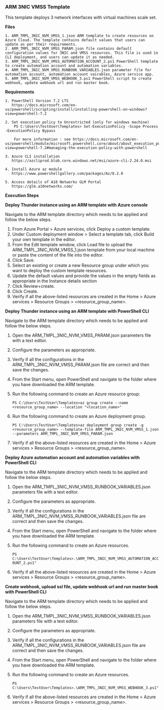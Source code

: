 ### ARM 3NIC VMSS Template
This template deploys 3 network interfaces with virtual machines scale set. 


**Files**

    1. ARM_TMPL_3NIC_NVM_VMSS_1.json ARM template to create resources on Azure Cloud. The template contains default values that users can update as per their requirements.
    2. ARM_TMPL_3NIC_NVM_VMSS_PARAM.json file contains default configuration values for 3NIC and VMSS resources. This file is used in CLI deployment, and users can update it as needed.
	3. ARM_TMPL_3NIC_NVM_VMSS_AUTOMATION_ACCOUNT_2.ps1 PowerShell template to create automation account and automation variables.
	4. ARM_TMPL_3NIC_NVM_VMSS_RUNBOOK_VARIABLES.json parameter file for automation account, automation account vairables, Azure service app.
	5. ARM_TMPL_3NIC_NVM_VMSS_WEBHOOK_3.ps1 PowerShell script to create webhook, update webhook url and run master book.


**Requirements**

    1. PowerShell Version 7.2 LTS
	   https://docs.microsoft.com/en-us/powershell/scripting/install/installing-powershell-on-windows?view=powershell-7.2
	    
    2. Set execution policy to Unrestricted (only for windows machine)
        PS C:\Users\TestUser\Templates> Set-ExecutionPolicy -Scope Process -ExecutionPolicy Bypass
        
        For more information : see https://docs.microsoft.com/en-us/powershell/module/microsoft.powershell.core/about/about_execution_policies?view=powershell-7.2#managing-the-execution-policy-with-powershell

    3. Azure CLI installation
	   https://azcliprod.blob.core.windows.net/msi/azure-cli-2.24.0.msi

    4. Install Azure az module
	   https://www.powershellgallery.com/packages/Az/8.2.0

	5. Access details of A10 Networks GLM Portal
	   https://glm.a10networks.com/ 
    

**Execution Steps**

**Deploy Thunder instance using an ARM template with Azure console**

Navigate to the ARM template directory which needs to be applied and follow the below steps.

1. From Azure Portal > Azure services, click Deploy a custom template.
2. Under Custom deployment window > Select a template tab, click Build your own template in the editor.
3. From the Edit template window, click Load file to upload the ARM_TMPL_3NIC_NVM_VMSS_1.json template from your local machine or paste the content of the file into the editor.
4. Click Save.
5. Select an existing or create a new Resource group under which you want to deploy the custom template resources.
6. Update the default values and provide the values in the empty fields as appropriate in the Instance details section
7. Click Review+create.
8. Click Create.
9. Verify if all the above-listed resources are created in the Home > Azure services > Resource Groups > <resource_group_name>.


**Deploy Thunder instance using an ARM template with PowerShell CLI**

Navigate to the ARM template directory which needs to be applied and follow the below steps.

1. Open the ARM_TMPL_3NIC_NVM_VMSS_PARAM.json parameters file with a text editor.
2. Configure the parameters as appropriate.
3. Verify if all the configurations in the ARM_TMPL_3NIC_NVM_VMSS_PARAM.json file are correct and then save the changes.
4. From the Start menu, open PowerShell and navigate to the folder where you have downloaded the ARM template.
5. Run the following command to create an Azure resource group:

    ```PS C:\Users\TestUser\Templates>az group create --name <resource_group_name> --location "<location_name>"```

6. Run the following command to create an Azure deployment group.

    ```PS C:\Users\TestUser\Templates>az deployment group create -g <resource_group_name> --template-file ARM_TMPL_3NIC_NVM_VMSS_1.json --parameters ARM_TMPL_3NIC_NVM_VMSS_PARAM.json```

7. Verify if all the above-listed resources are created in the Home > Azure services > Resource Groups > <resource_group_name>.

**Deploy Azure automation account and automation variables with PowerShell CLI**

Navigate to the ARM template directory which needs to be applied and follow the below steps.

1. Open the ARM_TMPL_3NIC_NVM_VMSS_RUNBOOK_VARIABLES.json parameters file with a text editor.
2. Configure the parameters as appropriate.
3. Verify if all the configurations in the ARM_TMPL_3NIC_NVM_VMSS_RUNBOOK_VARIABLES.json file are correct and then save the changes.
4. From the Start menu, open PowerShell and navigate to the folder where you have downloaded the ARM template.
5. Run the following command to create an Azure resources.

    ```PS C:\Users\TestUser\Templates>.\ARM_TMPL_3NIC_NVM_VMSS_AUTOMATION_ACCOUNT_2.ps1"```

6. Verify if all the above-listed resources are created in the Home > Azure services > Resource Groups > <resource_group_name>.

**Create webhook, upload ssl file, update webhook url and run master book with PowerShell CLI**

Navigate to the ARM template directory which needs to be applied and follow the below steps.

1. Open the ARM_TMPL_3NIC_NVM_VMSS_RUNBOOK_VARIABLES.json parameters file with a text editor.
2. Configure the parameters as appropriate.
3. Verify if all the configurations in the ARM_TMPL_3NIC_NVM_VMSS_RUNBOOK_VARIABLES.json file are correct and then save the changes.
4. From the Start menu, open PowerShell and navigate to the folder where you have downloaded the ARM template.
5. Run the following command to create an Azure resources.

    ```PS C:\Users\TestUser\Templates>.\ARM_TMPL_3NIC_NVM_VMSS_WEBHOOK_3.ps1"```

6. Verify if all the above-listed resources are created in the Home > Azure services > Resource Groups > <resource_group_name>.
